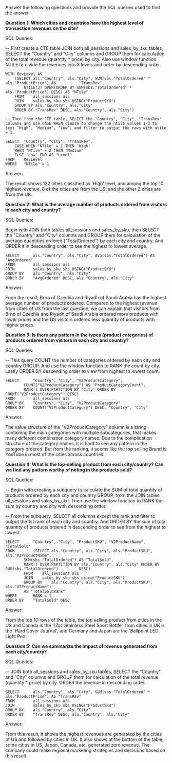Answer the following questions and provide the SQL queries used to find the answer.

    
**Question 1: Which cities and countries have the highest level of transaction revenues on the site?**


SQL Queries:

-- First create a CTE table JOIN both all_sessions and sales_by_sku tables, SELECT the “Country” and “City” columns and GROUP them for calculation of the total revenue (quantity * price) by city. Also use window function NTILE to divide the revenues into 3 levels and order by descending order.

```
WITH RevLevel AS
	(SELECT als."Country", als."City", SUM(sbs."TotalOrdered" * als."ProductPrice") AS 			"TransRev",
		NTILE(3) OVER(ORDER BY SUM(sbs."TotalOrdered" * als."ProductPrice") DESC) AS "NTile"
	FROM	all_sessions als
	JOIN	sales_by_sku sbs USING("ProductSKU")
	GROUP BY als."Country", als."City"
	ORDER BY "TransRev" DESC, als."Country", als."City")

-- Then from the CTE table, SELECT the "Country", "City", "TransRev" columns and use CASE WHEN clause to change the ntile values 1-3 to text ‘High’, ‘Medium’, ‘Low’, and filter to output the rows with ntile = 1.

SELECT	"Country", "City", "TransRev",
	CASE WHEN "NTile" = 1 THEN 'High'
	WHEN "NTile" = 2 THEN 'Medium'
	ELSE 'Low' END AS "Level"
FROM 	RevLevel
WHERE 	"NTile" = 1 

```


Answer:

The result shows 122 cities classified as 'High' level, and among the top 10 highest revenue, 8 of the cities are from the US, and the other 2 cities are from the UK. 



**Question 2: What is the average number of products ordered from visitors in each city and country?**


SQL Queries:

Begin with JOIN both tables all_sessions and sales_by_sku, then SELECT the "Country" and "City" columns and GROUP them for calculation of the average quantities ordered (“TotalOrdered”) by each city and country. And ORDER it in descending order to see the highest to lowest average.

```
SELECT		als."Country", als."City", AVG(sbs."TotalOrdered") AS "AvgOrdered"
FROM 		all_sessions als
JOIN 		sales_by_sku sbs USING("ProductSKU")
GROUP BY 	als."Country", als."City"
ORDER BY 	"AvgOrdered" DESC, als."Country", als."City" 

```


Answer:

From the result, Brno of Czechia and Riyadh of Saudi Arabia has the highest average number of products ordered. Compared to the highest revenue from cities of US from the last question, we can explain that visitors from Brno of Czechia and Riyadh of Saudi Arabia ordered more products with lower prices and the US visitors ordered less quantity of products with higher prices.



**Question 3: Is there any pattern in the types (product categories) of products ordered from visitors in each city and country?**


SQL Queries:

-- This query COUNT the number of categories ordered by each city and country GROUP. And use the window function to RANK the count by city. Lastly ORDER BY descending order to view from highest to lowest count.

```
SELECT		"Country", "City", "V2ProductCategory", 
		COUNT("V2ProductCategory") AS "ProductCategoryCount",
		RANK() OVER(PARTITION BY "City" ORDER BY COUNT("V2ProductCategory") DESC)
FROM		all_sessions als
GROUP BY	"Country", "City", "V2ProductCategory"
ORDER BY	COUNT("V2ProductCategory") DESC, "Country", "City"

```


Answer:

The value structure of the "V2ProductCategory" column is a string containing the main categories with multiple subcategories, that makes many different combination category names. Due to the complication structure of the category names, it is hard to see any pattern in the category ordered. But from the ranking, it seems like the top selling Brand is YouTube in most of the cities across countries. 



**Question 4: What is the top-selling product from each city/country? Can we find any pattern worthy of noting in the products sold?**


SQL Queries:

-- Begin with creating a subquery to calculate the SUM of total quantity of products ordered by each city and country GROUP, from the JOIN tables all_sessions and sales_by_sku. Then use the window function to RANK the sum by country and city with descending order.

-- From the subquery, SELECT all columns except the rank and filter to output the 1st rank of each city and country. And ORDER BY the sum of total quantity of products ordered in descending order to see from the highest to lowest.

```
SELECT		"Country", "City", "ProductSKU", "V2ProductName", "TotalSold"
FROM		(SELECT als."Country", als."City", als."ProductSKU", als."V2ProductName",
		SUM(sbs."TotalOrdered") AS "TotalSold",
		RANK() OVER(PARTITION BY als."Country", als."City" ORDER BY SUM(sbs."TotalOrdered") 		DESC)
		FROM	all_sessions als
		JOIN	sales_by_sku sbs using("ProductSKU")
		GROUP BY 	als."Country", als."City", als."ProductSKU", als."V2ProductName") 
		AS "TotalSoldRank"
WHERE		RANK = 1
ORDER BY 	"TotalSold" DESC

```


Answer:

From the top 10 rows of the table, the top selling product from cities in the US and Canada is the '17oz Stainless Steel Sport Bottle', from cities in UK is the 'Hard Cover Journal', and Germany and Japan are the 'Ballpoint LED Light Pen'. 



**Question 5: Can we summarize the impact of revenue generated from each city/country?**

SQL Queries:

-- JOIN both all_sessions and sales_by_sku tables, SELECT the “Country” and “City” columns and GROUP them for calculation of the total revenue (quantity * price) by city. ORDER the revenue in descending order.

```
SELECT		als."Country", als."City", SUM(sbs."TotalOrdered" * als."ProductPrice") AS "TransRev"
FROM		all_sessions als
JOIN 		sales_by_sku sbs USING("ProductSKU")
GROUP BY 	als."Country", als."City"
ORDER BY 	"TransRev" DESC, als."Country", als."City"

```


Answer:

From this result, it shows the highest revenues are generated by the cities of US and followed by cities in UK. It also shows at the bottom of the table, some cities in US, Japan, Canada, etc. generated zero revenue. The company could make regional marketing strategies and decisions based on this result.




